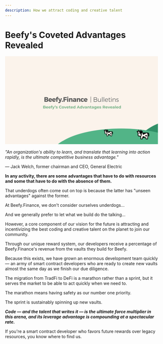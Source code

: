 ```yaml
---
description: How we attract coding and creative talent
---
```


# Beefy's Coveted Advantages Revealed

![](../../.gitbook/assets/bulletin-beefys-coveted-advantages-revealed.png)

_"An organization's ability to learn, and translate that learning into action rapidly, is the ultimate competitive business advantage."_

— Jack Welch, former chairman and CEO, General Electric

**In any activity, there are some advantages that have to do with resources and some that have to do with the absence of them.**

That underdogs often come out on top is because the latter has "unseen advantages" against the former.

At Beefy.Finance, we don't consider ourselves underdogs…

And we generally prefer to let what we build do the talking…

However, a core component of our vision for the future is attracting and incentivizing the best coding and creative talent on the planet to join our community.

Through our unique reward system, our developers receive a percentage of Beefy.Finance's revenue from the vaults they build for Beefy.

Because this exists, we have grown an enormous development team quickly — an army of smart contract developers who are ready to create new vaults almost the same day as we finish our due diligence.

The migration from TradFi to DeFi is a marathon rather than a sprint, but it serves the market to be able to act quickly when we need to.

The marathon means having safety as our number one priority.

The sprint is sustainably spinning up new vaults.

_**Code — and the talent that writes it — is the ultimate force multiplier in this arena, and its leverage advantage is compounding at a spectacular rate.**_

If you're a smart contract developer who favors future rewards over legacy resources, you know where to find us.
